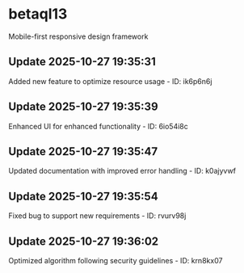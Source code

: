 # betaql13
Mobile-first responsive design framework

## Update 2025-10-27 19:35:31
Added new feature to optimize resource usage - ID: ik6p6n6j


## Update 2025-10-27 19:35:39
Enhanced UI for enhanced functionality - ID: 6io54i8c


## Update 2025-10-27 19:35:47
Updated documentation with improved error handling - ID: k0ajyvwf


## Update 2025-10-27 19:35:54
Fixed bug to support new requirements - ID: rvurv98j


## Update 2025-10-27 19:36:02
Optimized algorithm following security guidelines - ID: krn8kx07

